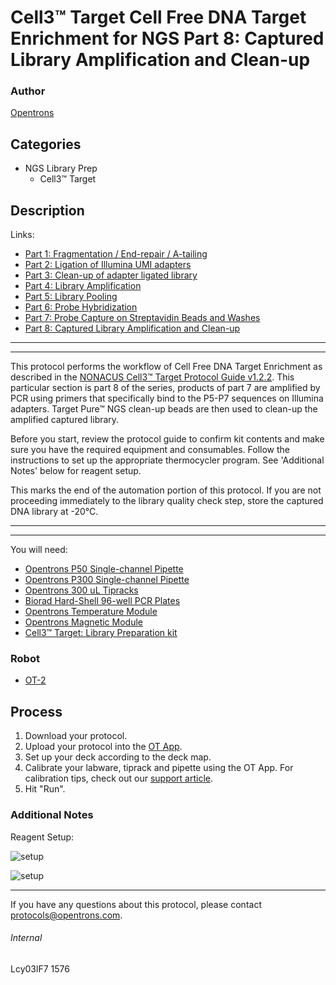 # Cell3™ Target Cell Free DNA Target Enrichment for NGS Part 8: Captured Library Amplification and Clean-up

### Author
[Opentrons](http://www.opentrons.com/)

## Categories
* NGS Library Prep
    * Cell3™ Target

## Description
Links:
* [Part 1: Fragmentation / End-repair / A-tailing](./1576-part1)
* [Part 2: Ligation of Illumina UMI adapters](./1576-part2)
* [Part 3: Clean-up of adapter ligated library](./1576-part3)
* [Part 4: Library Amplification](./1576-part4)
* [Part 5: Library Pooling](./1576-part5)
* [Part 6: Probe Hybridization](./1576-part6)
* [Part 7: Probe Capture on Streptavidin Beads and Washes](./1576-part7)
* [Part 8: Captured Library Amplification and Clean-up](./1576-part8)

---
---

This protocol performs the workflow of Cell Free DNA Target Enrichment as described in the [NONACUS Cell3™ Target Protocol Guide v1.2.2](https://nonacus.com/wp-content/uploads/2019/05/Cell3Target_Protocol_v1.2.2.pdf). This particular section is part 8 of the series, products of part 7 are amplified by PCR using primers that specifically bind to the P5-P7 sequences on Illumina adapters. Target Pure™ NGS clean-up beads are then used to clean-up the amplified captured library.

Before you start, review the protocol guide to confirm kit contents and make sure you have the required equipment and consumables. Follow the instructions to set up the appropriate thermocycler program. See 'Additional Notes' below for reagent setup.

This marks the end of the automation portion of this protocol. If you are not proceeding immediately to the library quality check step, store the captured DNA library at -20°C.

---
---

You will need:

* [Opentrons P50 Single-channel Pipette](https://shop.opentrons.com/collections/hardware-modules/products/single-channel-electronic-pipette?variant=5984549077021)
* [Opentrons P300 Single-channel Pipette](https://shop.opentrons.com/collections/hardware-modules/products/single-channel-electronic-pipette?variant=5984549109789)
* [Opentrons 300 uL Tipracks](https://shop.opentrons.com/collections/opentrons-tips/products/opentrons-300ul-tips)
* [Biorad Hard-Shell 96-well PCR Plates](https://www.bio-rad.com/en-us/sku/hsp9601-hard-shell-96-well-pcr-plates-low-profile-thin-wall-skirted-white-clear?ID=hsp9601)
* [Opentrons Temperature Module](https://shop.opentrons.com/products/tempdeck)
* [Opentrons Magnetic Module](https://shop.opentrons.com/products/magdeck)
* [Cell3™ Target: Library Preparation kit](https://nonacus.com/cell3tm-target/)

### Robot
* [OT-2](https://opentrons.com/ot-2)

## Process
1. Download your protocol.
2. Upload your protocol into the [OT App](https://opentrons.com/ot-app).
3. Set up your deck according to the deck map.
4. Calibrate your labware, tiprack and pipette using the OT App. For calibration tips, check out our [support article](https://support.opentrons.com/ot-2/getting-started-software-setup/deck-calibration).
5. Hit "Run".

### Additional Notes
Reagent Setup:

![setup](https://opentrons-protocol-library-website.s3.amazonaws.com/custom-README-images/1576/reagent_setup_part8.png)

![setup](https://opentrons-protocol-library-website.s3.amazonaws.com/custom-README-images/1576/reagent_setup_part8-2.png)


---

If you have any questions about this protocol, please contact protocols@opentrons.com.

###### Internal
Lcy03lF7
1576
